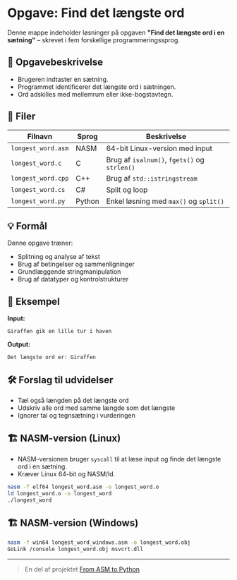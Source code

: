 # Opgave: Find det længste ord

Denne mappe indeholder løsninger på opgaven **"Find det længste ord i en sætning"** – skrevet i fem forskellige programmeringssprog.

## 🧪 Opgavebeskrivelse

- Brugeren indtaster en sætning.
- Programmet identificerer det længste ord i sætningen.
- Ord adskilles med mellemrum eller ikke-bogstavtegn.

## 🧵 Filer

| Filnavn                 | Sprog     | Beskrivelse                         |
|-------------------------|-----------|-------------------------------------|
| `longest_word.asm`      | NASM      | 64-bit Linux-version med input      |
| `longest_word.c`        | C         | Brug af `isalnum()`, `fgets()` og `strlen()` |
| `longest_word.cpp`      | C++       | Brug af `std::istringstream`       |
| `longest_word.cs`       | C#        | Split og loop                       |
| `longest_word.py`       | Python    | Enkel løsning med `max()` og `split()` |

## 💡 Formål

Denne opgave træner:
- Splitning og analyse af tekst
- Brug af betingelser og sammenligninger
- Grundlæggende stringmanipulation
- Brug af datatyper og kontrolstrukturer

## 🔄 Eksempel

**Input:**
```
Giraffen gik en lille tur i haven
```

**Output:**
```
Det længste ord er: Giraffen
```

## 🛠️ Forslag til udvidelser

- Tæl også længden på det længste ord
- Udskriv alle ord med samme længde som det længste
- Ignorer tal og tegnsætning i vurderingen

## 🏗️ NASM-version (Linux)

- NASM-versionen bruger `syscall` til at læse input og finde det længste ord i en sætning.
- Kræver Linux 64-bit og NASM/ld.

```bash
nasm -f elf64 longest_word.asm -o longest_word.o
ld longest_word.o -o longest_word
./longest_word
```
## 🏗️ NASM-version (Windows)

```bash
nasm -f win64 longest_word_windows.asm -o longest_word.obj
GoLink /console longest_word.obj msvcrt.dll
```
---

> En del af projektet [From ASM to Python](../../README.md)
